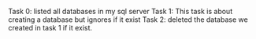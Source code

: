 Task 0: listed all databases in my sql server
Task 1: This task is about creating a database but ignores if it exist
Task 2: deleted the database we created in task 1 if it exist.
